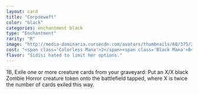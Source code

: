 ```yaml
---
layout: card
title: "Corpseweft"
color: "black"
categories: enchantment black
type: "Enchantment"
rarity: "R"
image: "http://media-dominaria.cursecdn.com/avatars/thumbnails/68/375/200/283/635618460772785534.png"
cost: "<span class='Colorless Mana'>2</span><span class='Black Mana'>B</span>"
flavor: "Sidisi hated to limit her options."
---
```


<span class="Colorless Mana">1</span><span class="Black Mana">B</span>, Exile one or more creature cards from your graveyard: Put an X/X black Zombie Horror creature token onto the battlefield tapped, where X is twice the number of cards exiled this way.
